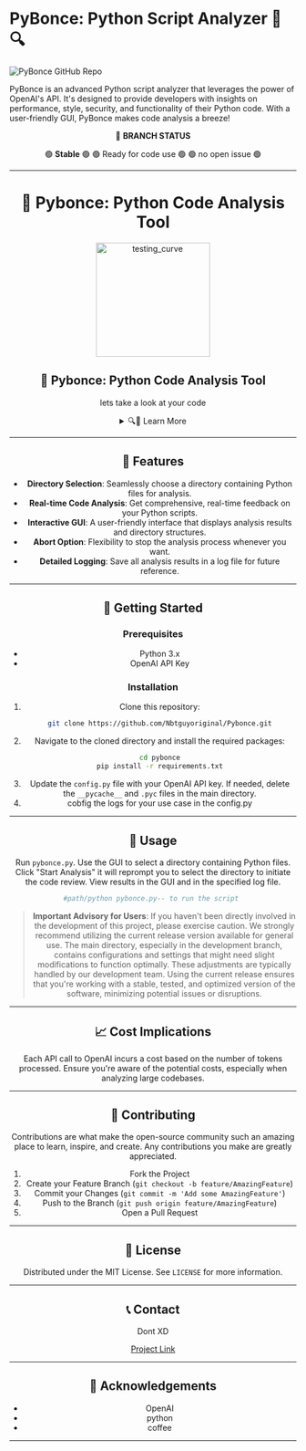 # PyBonce: Python Script Analyzer 🐍🔍

![PyBonce GitHub Repo](https://opengraph.githubassets.com/5ac87b6cfb5b6dbfde12be45fb07be8bb1d6ac0e9313262f91844ce03cc853bc/Nbtguyoriginal/Pybonce)
       

PyBonce is an advanced Python script analyzer that leverages the power of OpenAI's API. It's designed to provide developers with insights on performance, style, security, and functionality of their Python code. With a user-friendly GUI, PyBonce makes code analysis a breeze!

<div align="center">

🔵 **BRANCH STATUS**

</div>

<div align="center">

🟢 **Stable** 🟢
🟢 Ready for code use 🟢
🟢 no open issue 🟢




---



# 🌟 Pybonce: Python Code Analysis Tool

<div align="center">
    <img src="https://mriquestions.com/uploads/3/4/5/7/34572113/6208716_orig.gif" width="200" alt="testing_curve">
    <h2>🌟 Pybonce: Python Code Analysis Tool</h2>
    <p>lets take a look at your code </p>
    <details>
        <summary>🔍📜 Learn More</summary>
        <p>PyBonce is an advanced Python script analyzer that leverages the power of OpenAI's API. It's designed to provide developers with insights on performance.</p>
        <details>
            <summary>🌌👁️ Read More</summary>
            <p>Ready to get started? Follow the instructions below:</p>
            <code>git clone https://github.com/Nbtguyoriginal/Pybonce.git</code>
        </details>
    </details>
</div>


---

## 🌟 Features

- **Directory Selection**: Seamlessly choose a directory containing Python files for analysis.
- **Real-time Code Analysis**: Get comprehensive, real-time feedback on your Python scripts.
- **Interactive GUI**: A user-friendly interface that displays analysis results and directory structures.
- **Abort Option**: Flexibility to stop the analysis process whenever you want.
- **Detailed Logging**: Save all analysis results in a log file for future reference.

---

## 🚀 Getting Started

### Prerequisites

- Python 3.x
- OpenAI API Key

### Installation

1. Clone this repository:
   ```bash
   git clone https://github.com/Nbtguyoriginal/Pybonce.git
   ```
2. Navigate to the cloned directory and install the required packages:
   ```cmd
   cd pybonce
   pip install -r requirements.txt
   ```
3. Update the `config.py` file with your OpenAI API key. If needed, delete the `__pycache__` and `.pyc` files in the main directory.
4. cobfig the logs for your use case in the config.py

---

## 📖 Usage

Run `pybonce.py`. Use the GUI to select a directory containing Python files. Click "Start Analysis" it will reprompt you to select the directory to initiate the code review. View results in the GUI and in the specified log file.
```bash
#path/python pybonce.py-- to run the script 
```
> **Important Advisory for Users**: If you haven't been directly involved in the development of this project, please exercise caution. We strongly recommend utilizing the current release version available for general use. The main directory, especially in the development branch, contains configurations and settings that might need slight modifications to function optimally. These adjustments are typically handled by our development team. Using the current release ensures that you're working with a stable, tested, and optimized version of the software, minimizing potential issues or disruptions.

---

## 📈 Cost Implications

Each API call to OpenAI incurs a cost based on the number of tokens processed. Ensure you're aware of the potential costs, especially when analyzing large codebases.

---

## 🙏 Contributing

Contributions are what make the open-source community such an amazing place to learn, inspire, and create. Any contributions you make are greatly appreciated.

1. Fork the Project
2. Create your Feature Branch (`git checkout -b feature/AmazingFeature`)
3. Commit your Changes (`git commit -m 'Add some AmazingFeature'`)
4. Push to the Branch (`git push origin feature/AmazingFeature`)
5. Open a Pull Request

---

## 📜 License

Distributed under the MIT License. See `LICENSE` for more information.

---

## 📞 Contact

Dont XD

[Project Link](https://github.com/Nbtguyoriginal/Pybonce)

---

## 🌟 Acknowledgements

- OpenAI
- python
- coffee

---


